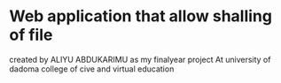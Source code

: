 # Web application that allow shalling of file
created by ALIYU ABDUKARIMU
as my finalyear project 
At university of dadoma college of cive and virtual education